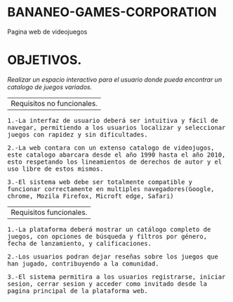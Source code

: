 # BANANEO-GAMES-CORPORATION
Pagina web de videojuegos 


<h1>OBJETIVOS.</h1>
<em>Realizar un espacio interactivo para el usuario donde pueda encontrar un catalogo de juegos variados.</em>

<table><tr><td>Requisitos no funcionales.</td></tr></table>
<samp>1.-La interfaz de usuario deberá ser intuitiva y fácil de navegar, permitiendo a los usuarios localizar y seleccionar juegos con rapidez y sin dificultades.</samp>

<samp>2.-La web contara con un extenso catalogo de videojugos, este catalogo abarcara desde el año 1990 hasta el año 2010, esto respetando los lineamientos de derechos de autor y el uso libre de estos mismos.</samp>

<samp>3.-El sistema web debe ser totalmente compatible y funcionar correctamente en multiples navegadores(Google, chrome, Mozila Firefox, Microft edge, Safari)</samp>


<table><tr><td>Requisitos funcionales.</td></tr></table>
<samp>1.-La plataforma deberá mostrar un catálogo completo de juegos, con opciones de búsqueda y filtros por género, fecha de lanzamiento, y calificaciones.</samp>

<samp>2.-Los usuarios podran dejar reseñas sobre los juegos que han jugado, contribuyendo a la comunidad.</samp>

<samp>3.-El sistema permitira a los usuarios registrarse, iniciar sesion, cerrar sesion y acceder como invitado desde la pagina principal de la plataforma web.</samp>
